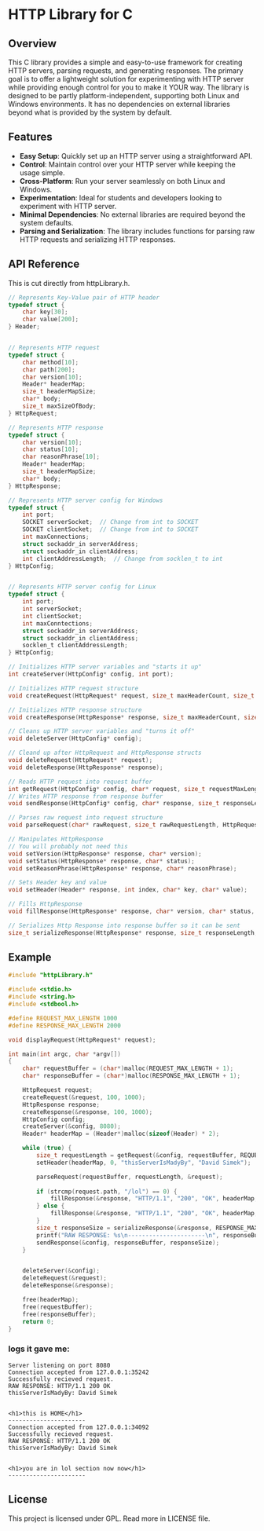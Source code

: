 # HTTP Library for C
## Overview

This C library provides a simple and easy-to-use framework for creating HTTP servers, parsing requests, and generating responses. The primary goal is to offer a lightweight solution for experimenting with HTTP server while providing enough control for you to make it YOUR way. The library is designed to be partly platform-independent, supporting both Linux and Windows environments. It has no dependencies on external libraries beyond what is provided by the system by default.

## Features

- **Easy Setup**: Quickly set up an HTTP server using a straightforward API.
- **Control**: Maintain control over your HTTP server while keeping the usage simple.
- **Cross-Platform**: Run your server seamlessly on both Linux and Windows.
- **Experimentation**: Ideal for students and developers looking to experiment with HTTP server.
- **Minimal Dependencies**: No external libraries are required beyond the system defaults.
- **Parsing and Serialization**: The library includes functions for parsing raw HTTP requests and serializing HTTP responses.

## API Reference
This is cut directly from httpLibrary.h.

```c
// Represents Key-Value pair of HTTP header
typedef struct {
    char key[30];
    char value[200];
} Header;


// Represents HTTP request
typedef struct {
    char method[10];
    char path[200];
    char version[10];
    Header* headerMap;
    size_t headerMapSize;
    char* body;
    size_t maxSizeOfBody;
} HttpRequest;

// Represents HTTP response
typedef struct {
    char version[10];
    char status[10];
    char reasonPhrase[10];
    Header* headerMap;
    size_t headerMapSize;
    char* body;
} HttpResponse;

// Represents HTTP server config for Windows
typedef struct {
    int port;
    SOCKET serverSocket;  // Change from int to SOCKET
    SOCKET clientSocket;  // Change from int to SOCKET
    int maxConnections;
    struct sockaddr_in serverAddress;
    struct sockaddr_in clientAddress;
    int clientAddressLength;  // Change from socklen_t to int
} HttpConfig;


// Represents HTTP server config for Linux
typedef struct {
    int port;
    int serverSocket;
    int clientSocket;
    int maxConntections;
    struct sockaddr_in serverAddress;
    struct sockaddr_in clientAddress;
    socklen_t clientAddressLength;
} HttpConfig;   

// Initializes HTTP server variables and "starts it up"
int createServer(HttpConfig* config, int port);

// Initializes HTTP request structure
void createRequest(HttpRequest* request, size_t maxHeaderCount, size_t maxSizeOfBody);

// Initializes HTTP response structure
void createResponse(HttpResponse* response, size_t maxHeaderCount, size_t maxSizeOfBody);

// Cleans up HTTP server variables and "turns it off"
void deleteServer(HttpConfig* config);

// Cleand up after HttpRequest and HttpResponse structs
void deleteRequest(HttpRequest* request);
void deleteResponse(HttpResponse* response);

// Reads HTTP request into request buffer
int getRequest(HttpConfig* config, char* request, size_t requestMaxLength);
// Writes HTTP response from response buffer
void sendResponse(HttpConfig* config, char* response, size_t responseLength);

// Parses raw request into request structure
void parseRequest(char* rawRequest, size_t rawRequestLength, HttpRequest* request);

// Manipulates HttpResponse
// You will probably not need this
void setVersion(HttpResponse* response, char* version);
void setStatus(HttpResponse* response, char* status);
void setReasonPhrase(HttpResponse* response, char* reasonPhrase);

// Sets Header key and value
void setHeader(Header* response, int index, char* key, char* value);

// Fills HttpResponse
void fillResponse(HttpResponse* response, char* version, char* status, char* reasonPhrase, Header* headerMap, size_t headerMapSize, char* body);

// Serializes Http Response into response buffer so it can be sent
size_t serializeResponse(HttpResponse* response, size_t responseLength, char* responseBuffer);
```

## Example

```c
#include "httpLibrary.h"

#include <stdio.h>
#include <string.h>
#include <stdbool.h>

#define REQUEST_MAX_LENGTH 1000
#define RESPONSE_MAX_LENGTH 2000

void displayRequest(HttpRequest* request);

int main(int argc, char *argv[])
{
    char* requestBuffer = (char*)malloc(REQUEST_MAX_LENGTH + 1);
    char* responseBuffer = (char*)malloc(RESPONSE_MAX_LENGTH + 1);

    HttpRequest request;
    createRequest(&request, 100, 1000);
    HttpResponse response;
    createResponse(&response, 100, 1000);
    HttpConfig config;
    createServer(&config, 8080);
    Header* headerMap = (Header*)malloc(sizeof(Header) * 2);

    while (true) {
        size_t requestLength = getRequest(&config, requestBuffer, REQUEST_MAX_LENGTH);
        setHeader(headerMap, 0, "thisServerIsMadyBy", "David Simek");

        parseRequest(requestBuffer, requestLength, &request);
        
        if (strcmp(request.path, "/lol") == 0) {
            fillResponse(&response, "HTTP/1.1", "200", "OK", headerMap, 1, "<h1>you are in lol section now now</h1>");
        } else {
            fillResponse(&response, "HTTP/1.1", "200", "OK", headerMap, 1, "<h1>this is HOME</h1>");
        }
        size_t responseSize = serializeResponse(&response, RESPONSE_MAX_LENGTH, responseBuffer);
        printf("RAW RESPONSE: %s\n----------------------\n", responseBuffer);
        sendResponse(&config, responseBuffer, responseSize);
    }


    deleteServer(&config);
    deleteRequest(&request);
    deleteResponse(&response);

    free(headerMap);
    free(requestBuffer);
    free(responseBuffer);
    return 0;
}
```  
### logs it gave me:  
```
Server listening on port 8080
Connection accepted from 127.0.0.1:35242
Successfully recieved request.
RAW RESPONSE: HTTP/1.1 200 OK
thisServerIsMadyBy: David Simek


<h1>this is HOME</h1>
----------------------
Connection accepted from 127.0.0.1:34092
Successfully recieved request.
RAW RESPONSE: HTTP/1.1 200 OK
thisServerIsMadyBy: David Simek


<h1>you are in lol section now now</h1>
----------------------
```

## License
This project is licensed under GPL. Read more in LICENSE file.
